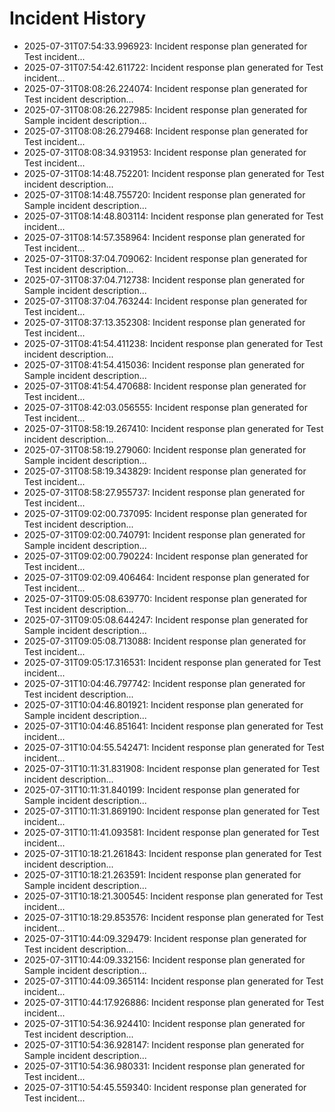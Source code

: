 # Incident History

- 2025-07-31T07:54:33.996923: Incident response plan generated for Test incident...
- 2025-07-31T07:54:42.611722: Incident response plan generated for Test incident...
- 2025-07-31T08:08:26.224074: Incident response plan generated for Test incident description...
- 2025-07-31T08:08:26.227985: Incident response plan generated for Sample incident description...
- 2025-07-31T08:08:26.279468: Incident response plan generated for Test incident...
- 2025-07-31T08:08:34.931953: Incident response plan generated for Test incident...
- 2025-07-31T08:14:48.752201: Incident response plan generated for Test incident description...
- 2025-07-31T08:14:48.755720: Incident response plan generated for Sample incident description...
- 2025-07-31T08:14:48.803114: Incident response plan generated for Test incident...
- 2025-07-31T08:14:57.358964: Incident response plan generated for Test incident...
- 2025-07-31T08:37:04.709062: Incident response plan generated for Test incident description...
- 2025-07-31T08:37:04.712738: Incident response plan generated for Sample incident description...
- 2025-07-31T08:37:04.763244: Incident response plan generated for Test incident...
- 2025-07-31T08:37:13.352308: Incident response plan generated for Test incident...
- 2025-07-31T08:41:54.411238: Incident response plan generated for Test incident description...
- 2025-07-31T08:41:54.415036: Incident response plan generated for Sample incident description...
- 2025-07-31T08:41:54.470688: Incident response plan generated for Test incident...
- 2025-07-31T08:42:03.056555: Incident response plan generated for Test incident...
- 2025-07-31T08:58:19.267410: Incident response plan generated for Test incident description...
- 2025-07-31T08:58:19.279060: Incident response plan generated for Sample incident description...
- 2025-07-31T08:58:19.343829: Incident response plan generated for Test incident...
- 2025-07-31T08:58:27.955737: Incident response plan generated for Test incident...
- 2025-07-31T09:02:00.737095: Incident response plan generated for Test incident description...
- 2025-07-31T09:02:00.740791: Incident response plan generated for Sample incident description...
- 2025-07-31T09:02:00.790224: Incident response plan generated for Test incident...
- 2025-07-31T09:02:09.406464: Incident response plan generated for Test incident...
- 2025-07-31T09:05:08.639770: Incident response plan generated for Test incident description...
- 2025-07-31T09:05:08.644247: Incident response plan generated for Sample incident description...
- 2025-07-31T09:05:08.713088: Incident response plan generated for Test incident...
- 2025-07-31T09:05:17.316531: Incident response plan generated for Test incident...
- 2025-07-31T10:04:46.797742: Incident response plan generated for Test incident description...
- 2025-07-31T10:04:46.801921: Incident response plan generated for Sample incident description...
- 2025-07-31T10:04:46.851641: Incident response plan generated for Test incident...
- 2025-07-31T10:04:55.542471: Incident response plan generated for Test incident...
- 2025-07-31T10:11:31.831908: Incident response plan generated for Test incident description...
- 2025-07-31T10:11:31.840199: Incident response plan generated for Sample incident description...
- 2025-07-31T10:11:31.869190: Incident response plan generated for Test incident...
- 2025-07-31T10:11:41.093581: Incident response plan generated for Test incident...
- 2025-07-31T10:18:21.261843: Incident response plan generated for Test incident description...
- 2025-07-31T10:18:21.263591: Incident response plan generated for Sample incident description...
- 2025-07-31T10:18:21.300545: Incident response plan generated for Test incident...
- 2025-07-31T10:18:29.853576: Incident response plan generated for Test incident...
- 2025-07-31T10:44:09.329479: Incident response plan generated for Test incident description...
- 2025-07-31T10:44:09.332156: Incident response plan generated for Sample incident description...
- 2025-07-31T10:44:09.365114: Incident response plan generated for Test incident...
- 2025-07-31T10:44:17.926886: Incident response plan generated for Test incident...
- 2025-07-31T10:54:36.924410: Incident response plan generated for Test incident description...
- 2025-07-31T10:54:36.928147: Incident response plan generated for Sample incident description...
- 2025-07-31T10:54:36.980331: Incident response plan generated for Test incident...
- 2025-07-31T10:54:45.559340: Incident response plan generated for Test incident...
